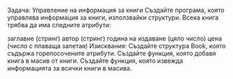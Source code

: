 Задача: Управление на информация за книги
Създайте програма, която управлява информация за книги, използвайки структури. Всека книга трябва да има следните атрибути:

заглавие (стринг)
автор (стринг)
година на издаване (цяло число)
цена (число с плаваща запетая)
Изисквания:
Създайте структура Book, която съдържа горепосочените атрибути.
Създайте функция, която добавя книга в масив от книги.
Създайте функция, която извежда информацията за всички книги в масива.
